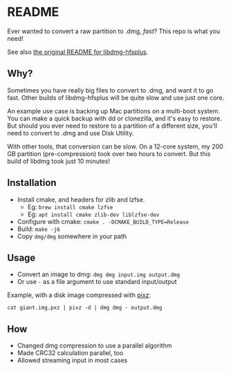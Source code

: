 # README

Ever wanted to convert a raw partition to .dmg, _fast_? This repo is what you need!

See also [the original README for libdmg-hfsplus](README.orig.markdown).

## Why?

Sometimes you have really big files to convert to .dmg, and want it to go fast. Other
builds of libdmg-hfsplus will be quite slow and use just one core.

An example use case is backing up Mac partitions on a multi-boot system. You can make a quick
backup with dd or clonezilla, and it's easy to restore. But should you ever need to restore
to a partition of a different size, you'll need to convert to .dmg and use Disk Utility.

With other tools, that conversion can be slow. On a 12-core system, my 200 GB partition
(pre-compression) took over two hours to convert. But this build of libdmg took just 10 minutes!

## Installation

* Install cmake, and headers for zlib and lzfse.
   * Eg: `brew install cmake lzfse`
   * Eg: `apt install cmake zlib-dev liblzfse-dev`
* Configure with cmake: `cmake . -DCMAKE_BUILD_TYPE=Release`
* Build: `make -j6`
* Copy `dmg/dmg` somewhere in your path

## Usage

* Convert an image to dmg: `dmg dmg input.img output.dmg`
* Or use `-` as a file argument to use standard input/output

Example, with a disk image compressed with [pixz](https://github.com/vasi/pixz):

`cat giant.img.pxz | pixz -d | dmg dmg - output.dmg`

## How

* Changed dmg compression to use a parallel algorithm
* Made CRC32 calculation parallel, too
* Allowed streaming input in most cases
